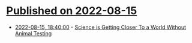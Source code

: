 # [Published on 2022-08-15](index.md)

* [2022-08-15, 18:40:00](https://science.slashdot.org/story/22/08/15/1831218/science-is-getting-closer-to-a-world-without-animal-testing?utm_source=rss1.0mainlinkanon&utm_medium=feed) - [Science is Getting Closer To a World Without Animal Testing](https://science.slashdot.org/story/22/08/15/1831218/science-is-getting-closer-to-a-world-without-animal-testing?utm_source=rss1.0mainlinkanon&utm_medium=feed)
